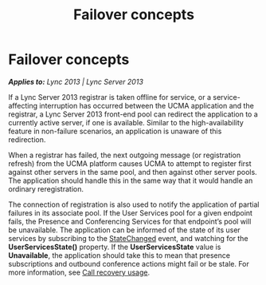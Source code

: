 ﻿---
title: Failover concepts
TOCTitle: Failover concepts
ms:assetid: 7c25908d-e278-4204-9590-3fa44ecf4469
ms:mtpsurl: https://msdn.microsoft.com/en-us/library/Dn466069(v=office.15)
ms:contentKeyID: 57103062
ms.date: 07/25/2014
mtps_version: v=office.15
---

# Failover concepts


_**Applies to:** Lync 2013 | Lync Server 2013_

If a Lync Server 2013 registrar is taken offline for service, or a service-affecting interruption has occurred between the UCMA application and the registrar, a Lync Server 2013 front-end pool can redirect the application to a currently active server, if one is available. Similar to the high-availability feature in non-failure scenarios, an application is unaware of this redirection.

When a registrar has failed, the next outgoing message (or registration refresh) from the UCMA platform causes UCMA to attempt to register first against other servers in the same pool, and then against other server pools. The application should handle this in the same way that it would handle an ordinary reregistration.

The connection of registration is also used to notify the application of partial failures in its associate pool. If the User Services pool for a given endpoint fails, the Presence and Conferencing Services for that endpoint’s pool will be unavailable. The application can be informed of the state of its user services by subscribing to the [StateChanged](https://msdn.microsoft.com/en-us/library/hh383071\(v=office.15\)) event, and watching for the **UserServicesState()** property. If the **UserServicesState** value is **Unavailable**, the application should take this to mean that presence subscriptions and outbound conference actions might fail or be stale. For more information, see [Call recovery usage](call-recovery-usage.md).

